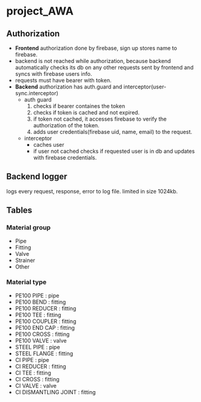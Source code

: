 # project_AWA

## Authorization

- **Frontend** authorization done by firebase, sign up stores name to firebase.
- backend is not reached while authorization, because backend automatically checks its db on any other requests sent by frontend and syncs with firebase users info.
- requests must have bearer with token.
- **Backend** authorization has auth.guard and interceptor(user-sync.interceptor)
  - auth guard
    1. checks if bearer containes the token
    2. checks if token is cached and not expired.
    3. if token not cached, it accesses firebase to verify the authorization of the token.
    4. adds user credentials(firebase uid, name, email) to the request.
  - interceptor
    - caches user
    - if user not cached checks if requested user is in db and updates with firebase credentials.

## Backend logger
logs every request, response, error to log file. limited in size 1024kb.

## Tables
### Material group

- Pipe
- Fitting
- Valve
- Strainer
- Other

### Material type

- PE100 PIPE : pipe
- PE100 BEND : fitting
- PE100 REDUCER : fitting
- PE100 TEE : fitting
- PE100 COUPLER : fitting
- PE100 END CAP : fitting
- PE100 CROSS : fitting
- PE100 VALVE : valve
- STEEL PIPE : pipe
- STEEL FLANGE : fitting
- CI PIPE : pipe
- CI REDUCER : fitting
- CI TEE : fitting
- CI CROSS : fitting
- CI VALVE : valve
- CI DISMANTLING JOINT : fitting
